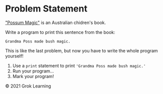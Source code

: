 # Problem Statement

["Possum Magic"](https://en.wikipedia.org/wiki/Possum_Magic) is an Australian chidren's book.

Write a program to print this sentence from the book:

    Grandma Poss made bush magic.

This is like the last problem, but now you have to write the whole program yourself!

1. Use a `print` statement to print `'Grandma Poss made bush magic.'`
2. Run your program...
3. Mark your program!

© 2021 Grok Learning